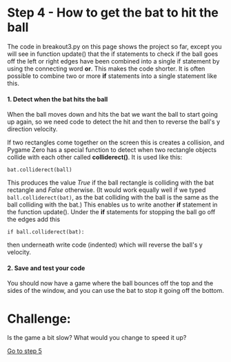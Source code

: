 # Step 4 - How to get the bat to hit the ball

The code in breakout3.py on this page shows the project so far, except you will see in function update() that the if statements to check if the ball goes off the left or right edges have been combined into a single if statement by using the connecting word **or**. This makes the code shorter. It is often possible to combine two or more **if** statements into a single statement like this.

#### 1. Detect when the bat hits the ball

   When the ball moves down and hits the bat we want the ball to start going up again, so we need code to detect the hit and then to reverse the ball's y direction velocity. 

   If two rectangles come together on the screen this is creates a collision, and Pygame Zero has a special function to detect when two rectangle objects collide with each other called **colliderect()**. It is used like this:
   ```
   bat.colliderect(ball)
   ```
   This produces the value *True* if the ball rectangle is colliding with the bat rectangle and *False* otherwise. (It would work equally well if we typed ```ball.colliderect(bat)```, as the bat colliding with the ball is the same as the ball colliding with the bat.) This enables us to write another **if** statement in the function update(). Under the **if** statements for stopping the ball go off the edges add this
   ```
   if ball.colliderect(bat):
   ```
   then underneath write code (indented) which will reverse the ball's y velocity.

#### 2. Save and test your code

   You should now have a game where the ball bounces off the top and the sides of the window, and you can use the bat to stop it going off the bottom.


Challenge:
==========
Is the game a bit slow? What would you change to speed it up?

[Go to step 5](../step05-building_the_blocks)